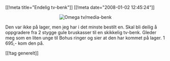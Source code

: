 [[!meta  title="Endelig tv-benk"]]
[[!meta  date="2008-01-02 12:45:24"]]
<div align="center"><img src='http://pjatt.net/images/2008/01/00933_00_03.jpg' alt='Omega tv/media-benk'  /></div>

Den var ikke på lager, men jeg har i det minste bestilt en. Skal bli deilig å oppgradere fra 2 stygge gule bruskasser til en skikkelig tv-benk. Gleder meg som en liten unge til Bohus ringer og sier at den har kommet på lager. 1 695,- kom den på.

[[!tag  generelt]]